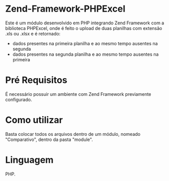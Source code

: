 # Zend-Framework-PHPExcel

Este é um módulo desenvolvido em PHP integrando Zend Framework com a biblioteca PHPExcel, onde é feito o upload de duas planilhas com extensão .xls ou .xlsx e é retornado:
* dados presentes na primeira planilha e ao mesmo tempo ausentes na segunda
* dados presentes na segunda planilha e ao mesmo tempo ausentes na primeira


# Pré Requisitos

É necessário possuir um ambiente com Zend Framework previamente configurado.


# Como utilizar

Basta colocar todos os arquivos dentro de um módulo, nomeado "Comparativo", dentro da pasta "module".


# Linguagem

PHP.
